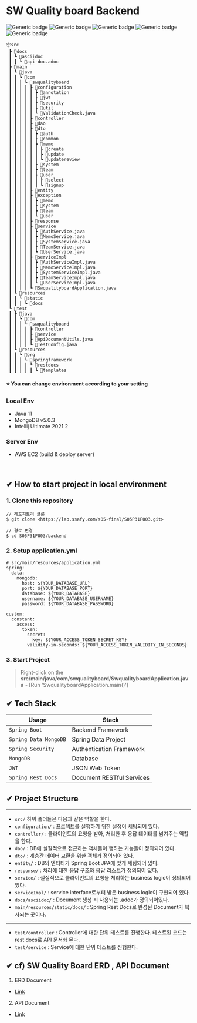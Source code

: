 # SW Quality board Backend

![Generic badge](https://img.shields.io/badge/java-v11.0.11-green.svg) ![Generic badge](https://img.shields.io/badge/mongodb-5.0.3-yellow.svg) ![Generic badge](https://img.shields.io/badge/springboot-v2.3.0-blue.svg) ![Generic badge](https://img.shields.io/badge/Gradle-v7.2-red.svg) ![Generic badge](https://img.shields.io/badge/lombok-v1.18.12-orange.svg)

```
📦src
 ┣ 📂docs
 ┃ ┗ 📂asciidoc
 ┃ ┃ ┗ 📜api-doc.adoc
 ┣ 📂main
 ┃ ┗ 📂java
 ┃ ┃ ┗ 📂com
 ┃ ┃ ┃ ┗ 📂swqualityboard
 ┃ ┃ ┃ ┃ ┣ 📂configuration
 ┃ ┃ ┃ ┃ ┃ ┣ 📂annotation
 ┃ ┃ ┃ ┃ ┃ ┣ 📂jwt
 ┃ ┃ ┃ ┃ ┃ ┣ 📂security
 ┃ ┃ ┃ ┃ ┃ ┣ 📂util
 ┃ ┃ ┃ ┃ ┃ ┗ 📜ValidationCheck.java
 ┃ ┃ ┃ ┃ ┣ 📂controller
 ┃ ┃ ┃ ┃ ┣ 📂dao
 ┃ ┃ ┃ ┃ ┣ 📂dto
 ┃ ┃ ┃ ┃ ┃ ┣ 📂auth
 ┃ ┃ ┃ ┃ ┃ ┣ 📂common
 ┃ ┃ ┃ ┃ ┃ ┣ 📂memo
 ┃ ┃ ┃ ┃ ┃ ┃ ┣ 📂create
 ┃ ┃ ┃ ┃ ┃ ┃ ┣ 📂update
 ┃ ┃ ┃ ┃ ┃ ┃ ┗ 📂updatereview
 ┃ ┃ ┃ ┃ ┃ ┣ 📂system
 ┃ ┃ ┃ ┃ ┃ ┣ 📂team 
 ┃ ┃ ┃ ┃ ┃ ┣ 📂user
 ┃ ┃ ┃ ┃ ┃ ┃ ┣ 📂select
 ┃ ┃ ┃ ┃ ┃ ┃ ┗ 📂signup
 ┃ ┃ ┃ ┃ ┣ 📂entity
 ┃ ┃ ┃ ┃ ┣ 📂exception
 ┃ ┃ ┃ ┃ ┃ ┣ 📂memo
 ┃ ┃ ┃ ┃ ┃ ┣ 📂system
 ┃ ┃ ┃ ┃ ┃ ┣ 📂team
 ┃ ┃ ┃ ┃ ┃ ┗ 📂user
 ┃ ┃ ┃ ┃ ┣ 📂response
 ┃ ┃ ┃ ┃ ┣ 📂service
 ┃ ┃ ┃ ┃ ┃ ┣ 📜AuthService.java
 ┃ ┃ ┃ ┃ ┃ ┣ 📜MemoService.java
 ┃ ┃ ┃ ┃ ┃ ┣ 📜SystemService.java
 ┃ ┃ ┃ ┃ ┃ ┣ 📜TeamService.java
 ┃ ┃ ┃ ┃ ┃ ┗ 📜UserService.java
 ┃ ┃ ┃ ┃ ┣ 📂serviceImpl
 ┃ ┃ ┃ ┃ ┃ ┣ 📜AuthServiceImpl.java
 ┃ ┃ ┃ ┃ ┃ ┣ 📜MemoServiceImpl.java
 ┃ ┃ ┃ ┃ ┃ ┣ 📜SystemServiceImpl.java
 ┃ ┃ ┃ ┃ ┃ ┣ 📜TeamServiceImpl.java
 ┃ ┃ ┃ ┃ ┃ ┗ 📜UserServiceImpl.java
 ┃ ┃ ┃ ┃ ┗ 📜SwqualityboardApplication.java
 ┃ ┗ 📂resources
 ┃ ┃ ┗ 📂static
 ┃ ┃ ┃ ┗ 📂docs
 ┗ 📂test
 ┃ ┣ 📂java
 ┃ ┃ ┗ 📂com
 ┃ ┃ ┃ ┗ 📂swqualityboard
 ┃ ┃ ┃ ┃ ┣ 📂controller
 ┃ ┃ ┃ ┃ ┣ 📂service
 ┃ ┃ ┃ ┃ ┣ 📜ApiDocumentUtils.java
 ┃ ┃ ┃ ┃ ┗ 📜TestConfig.java
 ┃ ┗ 📂resources
 ┃ ┃ ┗ 📂org
 ┃ ┃ ┃ ┗ 📂springframework
 ┃ ┃ ┃ ┃ ┗ 📂restdocs
 ┃ ┃ ┃ ┃ ┃ ┗ 📂templates
```

#### :star: You can change environment according to your setting

### Local Env

- Java 11
- MongoDB v5.0.3
- Intellij Ultimate 2021.2

### Server Env

- AWS EC2 (build & deploy server)

<br>

## ✔ How to start project in local environment

### 1. Clone this repository

```
// 레포지토리 클론
$ git clone <https://lab.ssafy.com/s05-final/S05P31F003.git>

// 경로 변경
$ cd S05P31F003/backend
```

### 2. Setup application.yml

```
# src/main/resources/application.yml
spring:
  data:
    mongodb:
      host: ${YOUR_DATABASE_URL}
      port: ${YOUR_DATABASE_PORT}
      database: ${YOUR_DATABASE}
      username: ${YOUR_DATABASE_USERNAME}
      password: ${YOUR_DATABASE_PASSWORD}

custom:
  constant:
    access:
      token:
        secret:
          key: ${YOUR_ACCESS_TOKEN_SECRET_KEY}
        validity-in-seconds: ${YOUR_ACCESS_TOKEN_VALIDITY_IN_SECONDS}
```

### 3. Start Project

> Right-click on the **src/main/java/com/swqualityboard/SwqualityboardApplication.java** - [Run 'SwqualityboardApplication.main()']

## ✔ Tech Stack

| Usage              | Stack                     |
| ------------------ | ------------------------- |
| `Spring Boot`      | Backend Framework         |
| `Spring Data MongoDB`  | Spring Data Project       |
| `Spring Security`  | Authentication Framework  |
| `MongoDB`          | Database                  |
| `JWT`              | JSON Web Token            |
| `Spring Rest Docs` | Document RESTful Services |

## ✔ Project Structure

---

- `src/` 하위 폴더들은 다음과 같은 역할을 한다.
- `configuration/` : 프로젝트를 실행하기 위한 설정이 세팅되어 있다.
- `controller/` : 클라이언트의 요청을 받아, 처리한 후 응답 데이터를 넘겨주는 역할을 한다.
- `dao/` : DB에 실질적으로 접근하는 객체들이 행하는 기능들이 정의되어 있다.
- `dto/` : 계층간 데이터 교환을 위한 객체가 정의되어 있다.
- `entity/` : DB의 엔티티가 Spring Boot JPA에 맞게 세팅되어 있다.
- `response/` : 처리에 대한 응답 구조와 응답 리스트가 정의되어 있다.
- `service/` : 실질적으로 클라이언트의 요청을 처리하는 business logic이 정의되어 있다.
- `serviceImpl/` : service interface로부터 받은 business logic이 구현되어 있다.
- `docs/asciidoc/` : Document 생성 시 사용되는 .adoc가 정의되어있다.
- `main/resources/static/docs/` : Spring Rest Docs로 완성된 Document가 복사되는 곳이다.

---

- `test/controller` : Controller에 대한 단위 테스트를 진행한다. 테스트된 코드는 rest docs로 API 문서화 된다.
- `test/service` : Service에 대한 단위 테스트를 진행한다.

## ✔ cf) SW Quality Board ERD , API Document

1. ERD Document

- [Link](https://docs.google.com/spreadsheets/d/1g4YQfqu9_MgherBk5dLr-NoHycCmPqpspBtxpwq_22c/edit#gid=624760907)

2. API Document

- [Link](src/main/resources/static/docs/api-doc.html)
